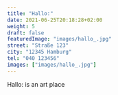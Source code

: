 ```yaml
---
title: "Hallo:"
date: 2021-06-25T20:18:28+02:00
weight: 5
draft: false
featuredImage: "images/hallo_.jpg"
street: "Straße 123"
city: "12345 Hamburg"
tel: "040 123456"
images: ["images/hallo_.jpg"]
---
```


Hallo: is an art place
